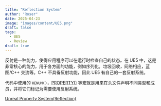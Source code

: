 ```yaml
---
title: "Reflection System"
author: "Roser"
date: 2025-04-23
image: "images/content/UE5.png"
draft: false
tags:
  - UE5
  - Review
draft: true
---
```

反射是一种能力，使得应用程序可以在运行时检查自己的状态。在 UE5 中，这是非常核心的能力，用于各方面的功能，例如序列化，垃圾回收，网络相应，蓝图/C++ 交流等。C++ 不具备反射功能，因此 UE5 有自己的一套反射系统。

代码中使用的 `UENUM()`，[PROPERTY()](../Cpp/PROPERTY().md) 等宏就是用来在头文件声明不同类型和成员，并将它们标记为需要使用反射系统。

[Unreal Property System(Reflection)](https://www.unrealengine.com/en-US/blog/unreal-property-system-reflection)